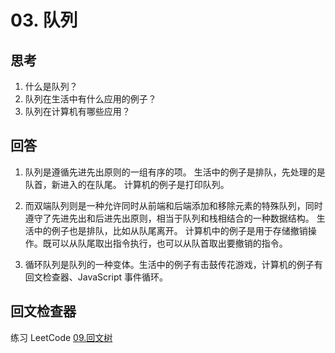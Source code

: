 # 03. 队列

## 思考
1. 什么是队列？
2. 队列在生活中有什么应用的例子？
3. 队列在计算机有哪些应用？

## 回答
1. 队列是遵循先进先出原则的一组有序的项。
生活中的例子是排队，先处理的是队首，新进入的在队尾。
计算机的例子是打印队列。

2. 而双端队列则是一种允许同时从前端和后端添加和移除元素的特殊队列，同时遵守了先进先出和后进先出原则，相当于队列和栈相结合的一种数据结构。
生活中的例子也是排队，比如从队尾离开。
计算机中的例子是用于存储撤销操作。既可以从队尾取出指令执行，也可以从队首取出要撤销的指令。

3. 循环队列是队列的一种变体。生活中的例子有击鼓传花游戏，计算机的例子有回文检查器、JavaScript 事件循环。

## 回文检查器
练习 LeetCode [09.回文树](https://leetcode-cn.com/problems/palindrome-number/)

<!-- todo -->

